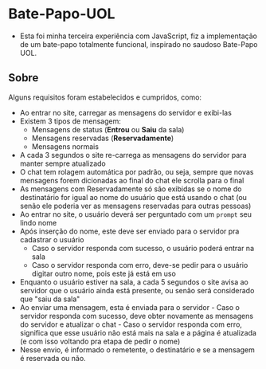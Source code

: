 # Bate-Papo-UOL

- Esta foi minha terceira experiência com JavaScript, fiz a implementação de um bate-papo totalmente funcional, inspirado no saudoso Bate-Papo UOL. 

## Sobre

Alguns requisitos foram estabelecidos e cumpridos, como: 

- Ao entrar no site, carregar as mensagens do servidor e exibi-las 
- Existem 3 tipos de mensagem:
    - Mensagens de status (**Entrou** ou **Saiu** da sala)
    - Mensagens reservadas (**Reservadamente**)
    - Mensagens normais
- A cada 3 segundos o site re-carrega as mensagens do servidor para manter sempre atualizado
- O chat tem rolagem automática por padrão, ou seja, sempre que novas mensagens forem dicionadas ao final do chat ele scrolla para o final
- As mensagens com Reservadamente só são exibidas se o nome do destinatário for igual ao nome do usuário que está usando o chat (ou senão ele poderia ver as mensagens reservadas para outras pessoas)
- Ao entrar no site, o usuário deverá ser perguntado com um `prompt` seu lindo nome
- Após inserção do nome, este deve ser enviado para o servidor pra cadastrar o usuário
    - Caso o servidor responda com sucesso, o usuário poderá entrar na sala
    - Caso o servidor responda com erro, deve-se pedir para o usuário digitar outro nome, pois este já está em uso
- Enquanto o usuário estiver na sala, a cada 5 segundos o site avisa ao servidor que o usuário ainda está presente, ou senão será considerado que "saiu da sala"
- Ao enviar uma mensagem, esta é enviada para o servidor
        - Caso o servidor responda com sucesso, deve obter novamente as mensagens do servidor e atualizar o chat
        - Caso o servidor responda com erro, significa que esse usuário não está mais na sala e a página é atualizada (e com isso voltando pra etapa de pedir o nome)
- Nesse envio, é informado o remetente, o destinatário e se a mensagem é reservada ou não.


    